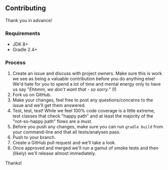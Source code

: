 Contributing
------------
Thank you in advance!

### Requirements
* JDK 8+
* Gradle 2.4+

### Process
1. Create an issue and discuss with project owners. Make sure this is work we see as being a valuable contribution before you do anything else! We'd hate for you to spend a lot of time and mental energy only to have us say "*Ehhmm, we don't want that - so sorry.*" (!)
2. Fork us on GitHub.
3. Make your changes, feel free to post any questions/concerns to the issue and we'll get them answered.
4. Test, test, test! While we feel 100% code coverage is a little extreme, test classes that check "happy path" and at least the majority of the "not-so-happy path" flows are a must.
5. Before you push any changes, make sure you can run `gradle build` from your command-line and that all tests/analyses pass.
6. Push to your branch.
7. Create a GitHub pull request and we'll take a look.
8. Once approved and merged we'll run a gamut of smoke tests and then (likely) we'll release almost immediately.

Thanks!